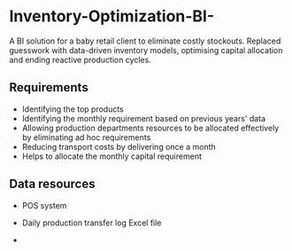 # Inventory-Optimization-BI-
A BI solution for a baby retail client to eliminate costly stockouts. Replaced guesswork with data-driven inventory models, optimising capital allocation and ending reactive production cycles.

## Requirements
- Identifying the top products
- Identifying the monthly requirement based on previous years' data
- Allowing production departments resources to be allocated effectively by eliminating ad hoc requirements
- Reducing transport costs by delivering once a month
- Helps to allocate the monthly capital requirement

## Data resources
- POS system
- Daily production transfer log Excel file

- 

